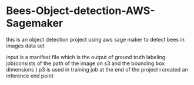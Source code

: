 # Bees-Object-detection-AWS-Sagemaker
this is an object detection project using aws sage maker to detect bees in images data set

input is a manifest file which is the output of ground truth labeling job(consists of the path of the image on  s3 and the bounding box dimensions )
p3 is used in training job 
at the end of the project i created an inference end point 
